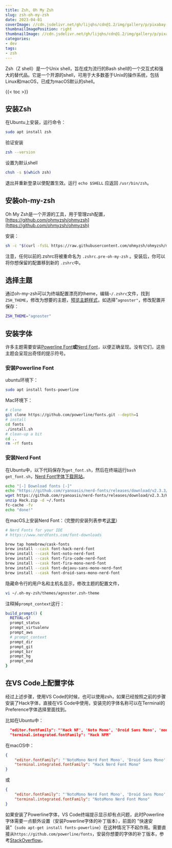 ```yaml
---
title: Zsh, Oh My Zsh
slug: zsh-oh-my-zsh
date: 2023-04-01
coverImage: //cdn.jsdelivr.net/gh/lijqhs/cdn@1.2/img/gallery/p/pixabay-trees.jpg
thumbnailImagePosition: right
thumbnailImage: //cdn.jsdelivr.net/gh/lijqhs/cdn@1.2/img/gallery/p/pixabay-trees.jpg
categories:
- dev
tags:
- zsh
---
```


Zsh（Z shell）是一个Unix shell，旨在成为流行的Bash shell的一个交互式和强大的替代品。它是一个开源的shell，可用于大多数基于Unix的操作系统，包括Linux和macOS，已成为macOS默认的shell。

<!--more-->

{{< toc >}}

## 安装Zsh

在Ubuntu上安装，运行命令：

```bash
sudo apt install zsh
```

验证安装

```bash
zsh --version
```

设置为默认shell

```bash
chsh -s $(which zsh)
```

退出并重新登录以使配置生效。运行 `echo $SHELL` 应返回 `/usr/bin/zsh`。

## 安装oh-my-zsh

Oh My Zsh是一个开源的工具，用于管理zsh配置，[https://github.com/ohmyzsh/ohmyzsh](https://github.com/ohmyzsh/ohmyzsh)

安装：

```bash
sh -c "$(curl -fsSL https://raw.githubusercontent.com/ohmyzsh/ohmyzsh/master/tools/install.sh)"
```

注意，任何以前的.zshrc将被重命名为 `.zshrc.pre-oh-my-zsh` 。安装后，你可以将你想保留的配置移到新的 `.zshrc`中。

## 选择主题

通过oh-my-zsh可以为终端配置漂亮的theme，编辑`~/.zshrc`文件，找到 `ZSH_THEME`，修改为想要的主题，[预览主题样式](https://github.com/ohmyzsh/ohmyzsh/wiki/External-themes)，如选择"`agnoster"`，修改配置并保存：

```bash
ZSH_THEME="agnoster"
```

## 安装字体

许多主题需要安装[Powerline Font](https://github.com/powerline/powerline)**或**[Nerd Font](https://www.nerdfonts.com/)，以便正确呈现。没有它们，这些主题会呈现出奇怪的提示符号。

### 安装Powerline Font

ubuntu环境下：

```bash
sudo apt install fonts-powerline
```

Mac环境下：

```bash
# clone
git clone https://github.com/powerline/fonts.git --depth=1
# install
cd fonts
./install.sh
# clean-up a bit
cd ..
rm -rf fonts
```

### 安装Nerd Font

在Ubuntu中，以下代码保存为`get_font.sh`，然后在终端运行`bash get_font.sh`，[Nerd Font字体下载网站](https://www.nerdfonts.com/font-downloads)。

```bash
echo "[-] Download fonts [-]"
echo "https://github.com/ryanoasis/nerd-fonts/releases/download/v2.3.3/Hack.zip"
wget https://github.com/ryanoasis/nerd-fonts/releases/download/v2.3.3/Hack.zip
unzip Hack.zip -d ~/.fonts
fc-cache -fv
echo "done!"
```

在macOS上安装Nerd Font：（完整的安装列表参考[这里](https://gist.github.com/davidteren/898f2dcccd42d9f8680ec69a3a5d350e)）

```bash
# Nerd Fonts for your IDE
# https://www.nerdfonts.com/font-downloads

brew tap homebrew/cask-fonts
brew install --cask font-hack-nerd-font
brew install --cask font-noto-nerd-font
brew install --cask font-fira-code-nerd-font
brew install --cask font-fira-mono-nerd-font
brew install --cask font-dejavu-sans-mono-nerd-font
brew install --cask font-droid-sans-mono-nerd-font
```

隐藏命令行的用户名和主机名显示，修改主题的配置文件，

```bash
vi ~/.oh-my-zsh/themes/agnoster.zsh-theme
```

注释掉`prompt_context`这行：

```bash
build_prompt() {
  RETVAL=$?
  prompt_status
  prompt_virtualenv
  prompt_aws
  # prompt_context
  prompt_dir
  prompt_git
  prompt_bzr
  prompt_hg
  prompt_end
}
```

## 在VS Code上配置字体

经过上述步骤，使用VS Code的时候，也可以使用zsh，如果已经按照之前的步骤安装了Hack字体，直接在VS Code中使用，安装完的字体名称可以在Terminal的Preference字体选择里面找到。

比如在Ubuntu中：

```json
  "editor.fontFamily": "'Hack NF', 'Noto Mono', 'Droid Sans Mono', 'monospace', monospace",
  "terminal.integrated.fontFamily": "Hack NFM"
```

在macOS中：

```json
{
    "editor.fontFamily": "'NotoMono Nerd Font Mono', 'Droid Sans Mono', 'monospace', monospace",
    "terminal.integrated.fontFamily": "Hack Nerd Font Mono"
}
```

或

```json
{
    "editor.fontFamily": "'NotoMono Nerd Font Mono', 'Droid Sans Mono', 'monospace', monospace",
    "terminal.integrated.fontFamily": "NotoMono Nerd Font Mono"
}
```

如果安装了Powerline字体，VS Code终端提示显示却有点问题，此时Powerline字体需要一点额外设置（安装Powerline字体的补丁版本），前面的 "快速安装"（`sudo apt-get install fonts-powerline`）在这种情况下不起作用。需要直接从`https://github.com/powerline/fonts`，安装你想要的字体的补丁版本，参考[StackOverflow](https://stackoverflow.com/questions/62710890/font-issues-while-integrating-zsh-on-visual-studio-code)。
